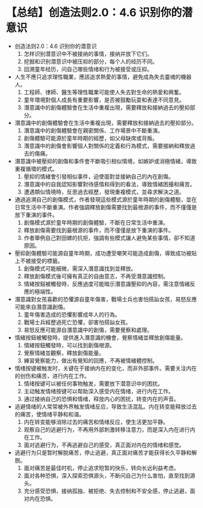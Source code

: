 # 【总结】创造法则2.0：4.6 识别你的潜意识

-   创造法则2.0：4.6 识别你的潜意识
    1.  怎样识别潜意识中不被接纳的事情，接纳并放下它们。
    2.  挖掘和识别潜意识中被压抑的部分，每个人的经历不同。
    3.  回溯童年经历，问自己哪些情绪和行为被接受或压抑。
-   人生不應只追求理性職業，應該追求熱愛的事情，避免成為失去靈魂的機器人。
    1.  工程師、律師、醫生等理性職業可能使人失去對生命的熱愛和興奮。
    2.  童年環境對個人成長有重要影響，是否被鼓勵玩耍和表達不同意見。
    3.  潛意識中的創傷體驗會在生活中重複出現，需要釋放和接納過去的壓抑部分。
-   潛意識中的創傷體驗會在生活中重複出現，需要釋放和接納過去的壓抑部分。
    1.  潛意識中的創傷體驗會在親密關係、工作場景中不斷重演。
    2.  創傷體驗可能源於童年時期的經歷，如父母缺席或背叛。
    3.  潛意識中的創傷會影響個人對關係的定義和行為模式，需要接納和釋放過去的傷痛。
-   潛意識中被壓抑的創傷和事件會不斷吸引相似情境，如嫉妒或消極情緒，導致重複循環的模式。
    1.  壓抑的情緒會引發相似事件，迫使面對並接納自己的內在創傷。
    2.  潛意識中的自我認知影響對待感情和得到的看法，導致情緒困擾和痛苦。
    3.  遭遇類似情境時，反思過去經歷，發現重複模式，並尋求解決之道。
-   通過追溯自己的創傷模式，作者發現這些模式源於童年時期的創傷體驗，並在日常生活中不斷重演。作者強調釋放創傷需要找到最根源的事件，而不僅僅是放下重演的事件。
    1.  創傷模式源於童年時期的創傷體驗，不斷在日常生活中重演。
    2.  釋放創傷需要找到最根源的事件，而不僅僅是放下重演的事件。
    3.  作者舉例自己對田螺的抗拒，強調有些模式讓人避免某些事情，卻不知道原因。
-   壓抑創傷體驗可能源自童年時期，成功遭受嘲笑可能造成創傷，導致成功被貼上不被接受的標籤。
    1.  創傷模式可能細微，需深入潛意識找到並釋放。
    2.  釋放創傷模式後可擁有真正的自由意志，不再受潛意識控制。
    3.  情緒按鈕被觸發時，反應過度可能暗示潛意識壓抑的內容，需注意情緒反應的極端性。
-   潛意識對女孩喜歡的恐懼源自童年傷害，戰場士兵也害怕搭訕女孩，易怒反應可能來自潛意識創傷。
    1.  童年傷害造成的恐懼影響成年人的行為。
    2.  戰場士兵經歷過死亡恐懼，卻害怕搭訕女孩。
    3.  易怒反應可能源自潛意識中的創傷，需要覺察和處理。
-   情緒按鈕被觸發時，提供進入潛意識的機會，覺察情緒並釋放創傷能量。
    1.  情緒按鈕觸發時，可以找到創傷根源。
    2.  覺察情緒並觀察，釋放創傷能量。
    3.  練習覺察能力，做出有覺知的回應，不再被情緒體控制。
-   情绪按键被触发时，关键在于接纳内在的变化，而非外部事件。需要关注内在的创伤和痛苦，进行内在工作。
    1.  情绪按键可以被任何事物触发，需要放下潜意识中的困扰。
    2.  主动触发情绪按键可以帮助深入感受内在情绪，进行内在工作。
    3.  通过接纳自己的恐惧和情绪，释放内心的困扰，转变内在的声音。
-   逃避情绪的人常常被外界触发情绪反应，导致生活混乱。内在转变能释放过去的痛苦，使情绪平静和和谐。
    1.  内在转变能够消除过去的痛苦和情绪反应，使生活更加平静。
    2.  观察自己的逃避行为，不再用外部刺激转移注意力，而是深入内在进行内在工作。
    3.  面对逃避行为，不再逃避自己的感受，真正面对内在的情绪和感觉。
-   逃避行为只是暂时解脱痛苦，停止逃避，真正面对痛苦才能获得长久平静和解脱。
    1.  面对痛苦是最佳时机，停止追求短暂的快乐，转向长远利益考虑。
    2.  面对各种恐惧，深入探索恐惧源头，不断问自己为什么害怕，直至找到源头。
    3.  充分感受恐惧，接纳孤独、被拒绝、失去控制和不安全感，停止逃避，面对内在恐惧。